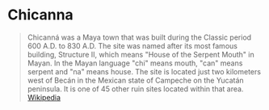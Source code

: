 # Chicanna

> Chicanná was a Maya town that was built during the Classic period 600 A.D. to 830 A.D. The site was named after its most famous building, Structure II, which means "House of the Serpent Mouth" in Mayan. In the Mayan language "chi" means mouth, "can" means serpent and "na" means house. The site is located just two kilometers west of Becán in the Mexican state of Campeche on the Yucatán peninsula. It is one of 45 other ruin sites located within that area. [Wikipedia](https://en.wikipedia.org/wiki/Chicann%C3%A1)
